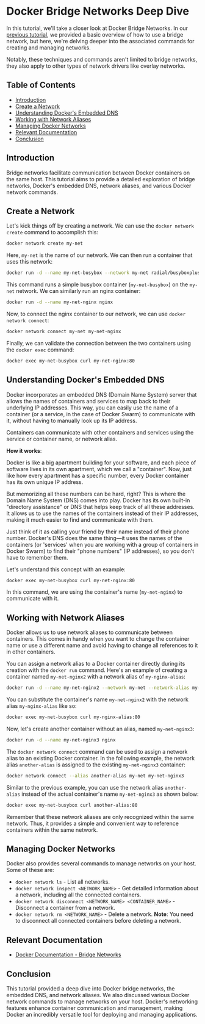 # Docker Bridge Networks Deep Dive 

In this tutorial, we'll take a closer look at Docker Bridge Networks. In our [previous tutorial](/docker-certified-associate/05-docker-networking/02-built-in-network-drivers/README.md), we provided a basic overview of how to use a bridge network, but here, we're delving deeper into the associated commands for creating and managing networks.

Notably, these techniques and commands aren't limited to bridge networks, they also apply to other types of network drivers like overlay networks.

## Table of Contents

- [Introduction](#introduction)
- [Create a Network](#create-a-network)
- [Understanding Docker's Embedded DNS](#understanding-dockers-embedded-dns)
- [Working with Network Aliases](#working-with-network-aliases)
- [Managing Docker Networks](#managing-docker-networks)
- [Relevant Documentation](#relevant-documentation)
- [Conclusion](#conclusion)

## Introduction

Bridge networks facilitate communication between Docker containers on the same host. This tutorial aims to provide a detailed exploration of bridge networks, Docker's embedded DNS, network aliases, and various Docker network commands.

## Create a Network

Let's kick things off by creating a network. We can use the `docker network create` command to accomplish this:

```bash
docker network create my-net
```

Here, `my-net` is the name of our network. We can then run a container that uses this network:

```bash
docker run -d --name my-net-busybox --network my-net radial/busyboxplus:curl sleep 3600
```

This command runs a simple busybox container (`my-net-busybox`) on the `my-net` network. We can similarly run an nginx container:

```bash
docker run -d --name my-net-nginx nginx
```

Now, to connect the nginx container to our network, we can use `docker network connect`:

```bash
docker network connect my-net my-net-nginx
```

Finally, we can validate the connection between the two containers using the `docker exec` command:

```bash
docker exec my-net-busybox curl my-net-nginx:80
```

## Understanding Docker's Embedded DNS

Docker incorporates an embedded DNS (Domain Name System) server that allows the names of containers and services to map back to their underlying IP addresses. This way, you can easily use the name of a container (or a service, in the case of Docker Swarm) to communicate with it, without having to manually look up its IP address.

Containers can communicate with other containers and services using the service or container name, or network alias.

**How it works**:

Docker is like a big apartment building for your software, and each piece of software lives in its own apartment, which we call a "container". Now, just like how every apartment has a specific number, every Docker container has its own unique IP address.

But memorizing all these numbers can be hard, right? This is where the Domain Name System (DNS) comes into play. Docker has its own built-in "directory assistance" or DNS that helps keep track of all these addresses. It allows us to use the names of the containers instead of their IP addresses, making it much easier to find and communicate with them. 

Just think of it as calling your friend by their name instead of their phone number. Docker's DNS does the same thing—it uses the names of the containers (or 'services' when you are working with a group of containers in Docker Swarm) to find their "phone numbers" (IP addresses), so you don't have to remember them.

Let's understand this concept with an example:

```bash
docker exec my-net-busybox curl my-net-nginx:80
```

In this command, we are using the container's name (`my-net-nginx`) to communicate with it.

## Working with Network Aliases

Docker allows us to use network aliases to communicate between containers. This comes in handy when you want to change the container name or use a different name and avoid having to change all references to it in other containers.

You can assign a network alias to a Docker container directly during its creation with the `docker run` command. Here's an example of creating a container named `my-net-nginx2` with a network alias of `my-nginx-alias`:

```bash
docker run -d --name my-net-nginx2 --network my-net --network-alias my-nginx-alias nginx
```

You can substitute the container's name `my-net-nginx2` with the network alias `my-nginx-alias` like so:

```bash
docker exec my-net-busybox curl my-nginx-alias:80
```

Now, let's create another container without an alias, named `my-net-nginx3`:

```bash
docker run -d --name my-net-nginx3 nginx
```

The `docker network connect` command can be used to assign a network alias to an existing Docker container. In the following example, the network alias `another-alias` is assigned to the existing `my-net-nginx3` container:

```bash
docker network connect --alias another-alias my-net my-net-nginx3
```

Similar to the previous example, you can use the network alias `another-alias` instead of the actual container's name `my-net-nginx3` as shown below:

```bash
docker exec my-net-busybox curl another-alias:80
```

Remember that these network aliases are only recognized within the same network. Thus, it provides a simple and convenient way to reference containers within the same network.

## Managing Docker Networks

Docker also provides several commands to manage networks on your host. Some of these are:

- `docker network ls` - List all networks.
- `docker network inspect <NETWORK_NAME>` - Get detailed information about a network, including all the connected containers.
- `docker network disconnect <NETWORK_NAME> <CONTAINER_NAME>` - Disconnect a container from a network.
- `docker network rm <NETWORK_NAME>` - Delete a network. **Note**: You need to disconnect all connected containers before deleting a network.

## Relevant Documentation

- [Docker Documentation - Bridge Networks](https://docs.docker.com/network/bridge/)

## Conclusion

This tutorial provided a deep dive into Docker bridge networks, the embedded DNS, and network aliases. We also discussed various Docker network commands to manage networks on your host. Docker's networking features enhance container communication and management, making Docker an incredibly versatile tool for deploying and managing applications.


